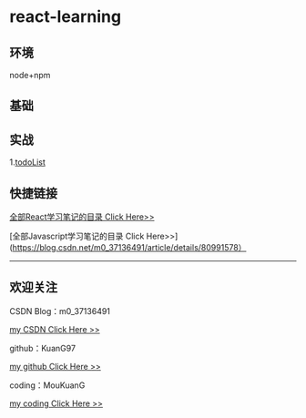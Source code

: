 # react-learning

## 环境
node+npm

## 基础


## 实战
1.[todoList](https://github.com/KuanG97/react-learning/todolist)

## 快捷链接
[全部React学习笔记的目录 Click Here>>](https://blog.csdn.net/m0_37136491/article/details/80991578)

[全部Javascript学习笔记的目录 Click Here>>](https://blog.csdn.net/m0_37136491/article/details/80991578）

----------

## 欢迎关注
CSDN Blog：m0_37136491

[my CSDN  Click Here  >>](https://blog.csdn.net/m0_37136491)

github：KuanG97

[my github  Click Here  >>](https://github.com/KuanG97)

coding：MouKuanG

[my coding  Click Here  >>](https://coding.net/u/MouKuanG)
